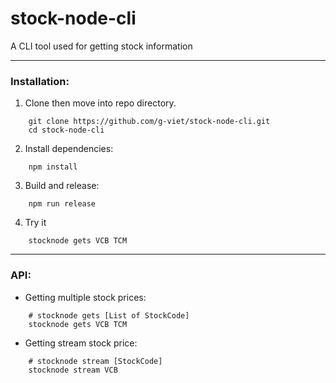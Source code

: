 # stock-node-cli
A CLI tool used for getting stock information

---
### Installation:
1. Clone then move into repo directory.
```
    git clone https://github.com/g-viet/stock-node-cli.git
    cd stock-node-cli
```
2. Install dependencies:
```
    npm install
```
3. Build and release:
```
    npm run release
```
4. Try it
```
    stocknode gets VCB TCM
```

---
### API:

- Getting multiple stock prices:
```
    # stocknode gets [List of StockCode]
    stocknode gets VCB TCM
```

- Getting stream stock price:
```
    # stocknode stream [StockCode]
    stocknode stream VCB
```